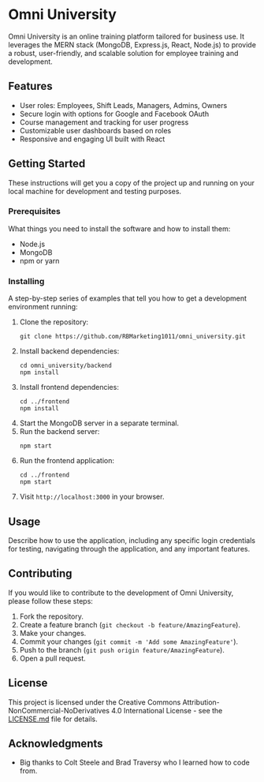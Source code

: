 # Omni University

Omni University is an online training platform tailored for business use. It leverages the MERN stack (MongoDB, Express.js, React, Node.js) to provide a robust, user-friendly, and scalable solution for employee training and development.

## Features

- User roles: Employees, Shift Leads, Managers, Admins, Owners
- Secure login with options for Google and Facebook OAuth
- Course management and tracking for user progress
- Customizable user dashboards based on roles
- Responsive and engaging UI built with React

## Getting Started

These instructions will get you a copy of the project up and running on your local machine for development and testing purposes.

### Prerequisites

What things you need to install the software and how to install them:

- Node.js
- MongoDB
- npm or yarn

### Installing

A step-by-step series of examples that tell you how to get a development environment running:

1. Clone the repository:
   ```
   git clone https://github.com/RBMarketing1011/omni_university.git
   ```
2. Install backend dependencies:
   ```
   cd omni_university/backend
   npm install
   ```
3. Install frontend dependencies:
   ```
   cd ../frontend
   npm install
   ```
4. Start the MongoDB server in a separate terminal.
5. Run the backend server:
   ```
   npm start
   ```
6. Run the frontend application:
   ```
   cd ../frontend
   npm start
   ```
7. Visit `http://localhost:3000` in your browser.

## Usage

Describe how to use the application, including any specific login credentials for testing, navigating through the application, and any important features.

## Contributing

If you would like to contribute to the development of Omni University, please follow these steps:

1. Fork the repository.
2. Create a feature branch (`git checkout -b feature/AmazingFeature`).
3. Make your changes.
4. Commit your changes (`git commit -m 'Add some AmazingFeature'`).
5. Push to the branch (`git push origin feature/AmazingFeature`).
6. Open a pull request.

## License

This project is licensed under the Creative Commons Attribution-NonCommercial-NoDerivatives 4.0 International License - see the [LICENSE.md](License.md) file for details.

## Acknowledgments

- Big thanks to Colt Steele and Brad Traversy who I learned how to code from.
